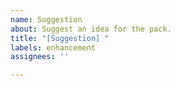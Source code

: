 ```yaml
---
name: Suggestion
about: Suggest an idea for the pack.
title: "[Suggestion] "
labels: enhancement
assignees: ''

---
```



